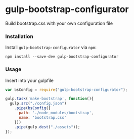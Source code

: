 # gulp-bootstrap-configurator
Build bootstrap.css with your own configuration file

### Installation
Install `gulp-bootstrap-configurator` via `npm`:
```
npm install --save-dev gulp-bootstrap-configurator
```

### Usage
Insert into your gulpfile
```javascript
var bsConfig = require("gulp-bootstrap-configurator");

gulp.task('make-bootstrap', function(){
  gulp.src("./config.json")
    .pipe(bsConfig({
      path: './node_modules/bootstrap',
      name: 'bootstrap.css'
    }))
    .pipe(gulp.dest("./assets"));
});
```
